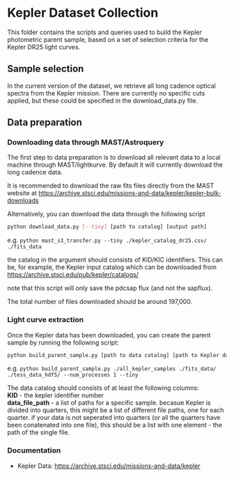 # Kepler Dataset Collection

This folder contains the scripts and queries used to build the Kepler photometric parent sample, based on 
a set of selection criteria for the Kepler DR25 light curves.

## Sample selection

In the current version of the dataset, we retrieve all long cadence optical spectra from the Kepler mission. There are currently no specific cuts applied, but these could be specified in the download_data.py file.

## Data preparation

### Downloading data through MAST/Astroquery

The first step to data preparation is to download all relevant data to a local machine through MAST/lightkurve. By default it will currently download the long cadence data.

It is recommended to download the raw fits files directly from the MAST website at https://archive.stsci.edu/missions-and-data/kepler/kepler-bulk-downloads

Alternatively, you can download the data through the following script
```bash
python download_data.py [--tiny] [path to catalog] [output path]
```
e.g. `python mast_s3_transfer.py --tiny ./kepler_catalog_dr25.csv/ ./fits_data` 

the catalog in the argument should consists of KID/KIC identifiers. This can be, for example, the Kepler input catalog which can be downloaded from https://archive.stsci.edu/pub/kepler/catalogs/ 

note that this script will only save the pdcsap flux (and not the sapflux).

The total number of files downloaded should be around 197,000.

### Light curve extraction

Once the Kepler data has been downloaded, you can create the parent sample by running the following script:
```bash
python build_parent_sample.py [path to data catalog] [path to Kepler data] [output directory] --num_processes [1] [--tiny];
```
e.g. `python build_parent_sample.py ./all_kepler_samples ./fits_data/ ./tess_data_hdf5/ --num_processes 1 --tiny`

The data catalog should consists of at least the following columns:
    <br>
    **KID** - the kepler identifier number
    <br>
    **data_file_path** - a list of paths for a specific sample. becasue Kepler is divided into quarters, this might be a list of different file paths, one for each quarter. if your data is not seperated into quarters (or all the quarters have been conatenated into one file), this should be a list with one element - the path of the single file.
    <br>
### Documentation

- Kepler Data: https://archive.stsci.edu/missions-and-data/kepler
